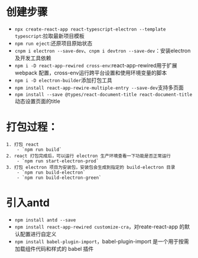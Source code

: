 # 创建步骤
- `npx create-react-app react-typescript-electron --template typescript`:拉取最新项目模板
- `npm run eject`:还原项目原始状态
- `cnpm i electron --save-dev`、`cnpm i devtron --save-dev`：安装electron及开发工具依赖
- `npm i -D react-app-rewired cross-env`:react-app-rewired用于扩展 webpack 配置，cross-env运行跨平台设置和使用环境变量的脚本
- `npm i -D electron-builder`添加打包工具
- `npm install react-app-rewire-multiple-entry --save-dev`支持多页面
- `npm install --save @types/react-document-title react-document-title`动态设置页面的title

# 打包过程： 
    1. 打包 react
        - `npm run build`
    2. react 打包完成后，可以运行 electron 生产环境查看一下功能是否正常运行
        - `npm run start-electron-prod`
    3. 打包 electron 项目为安装包，安装包会生成到指定的 build-electron 目录
        - `npm run build-electron`
        - `npm run build-electron-green`

# 引入antd
 - `npm install antd --save`
 - `npm install react-app-rewired customize-cra`，对reate-react-app 的默认配置进行自定义
 - `npm install babel-plugin-import`，babel-plugin-import 是一个用于按需加载组件代码和样式的 babel 插件